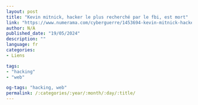 ```yaml
---
layout: post
title: "Kevin mitnick, hacker le plus recherché par le fbi, est mort"
link: "https://www.numerama.com/cyberguerre/1453694-kevin-mitnick-hacker-le-plus-recherche-par-le-fbi-est-mort.html"
author: N/A
published_date: "19/05/2024"
description: ""
language: fr
categories:
- Liens

tags:
- "hacking"
- "web"

og-tags: "hacking, web"
permalink: /:categories/:year/:month/:day/:title/
---
```

